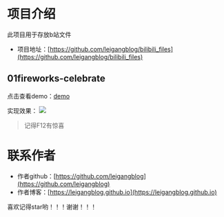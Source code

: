 # 项目介绍
此项目用于存放b站文件
* 项目地址：[https://github.com/leigangblog/bilibili_files](https://github.com/leigangblog/bilibili_files)

## 01fireworks-celebrate
点击查看demo：[demo](https://leigangblog.github.io/bilibili_files/01fireworks-celebrate/)

实现效果：
![](https://gitee.com/leigangblog/images/raw/master/static/20200601111723.png)


> 记得F12有惊喜


# 联系作者
* 作者github：[https://github.com/leigangblog](https://github.com/leigangblog)
* 作者博客：[https://leigangblog.github.io](https://leigangblog.github.io)

喜欢记得star哟！！！谢谢！！！